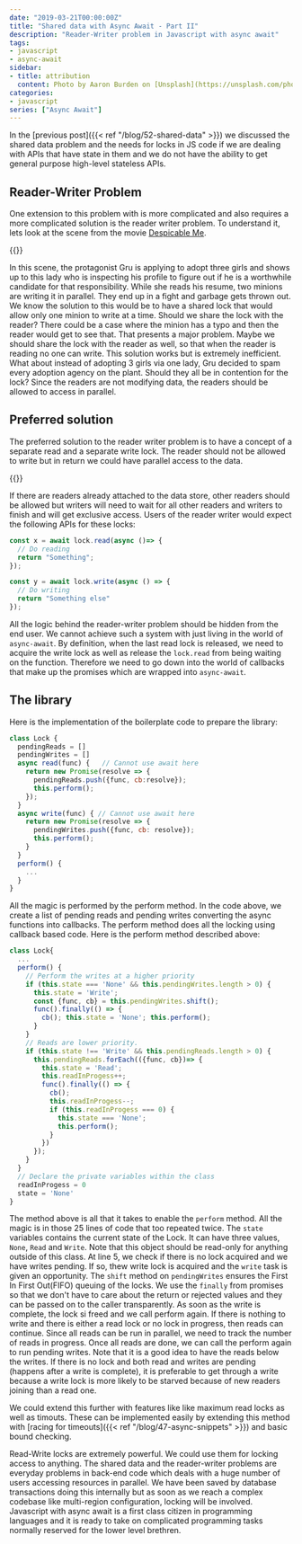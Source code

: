 ```yaml
---
date: "2019-03-21T00:00:00Z"
title: "Shared data with Async Await - Part II"
description: "Reader-Writer problem in Javascript with async await"
tags:
- javascript
- async-await
sidebar:
- title: attribution
  content: Photo by Aaron Burden on [Unsplash](https://unsplash.com/photos/Pxm-TUd61vY). Image from [Despicable Me](https://www.imdb.com/title/tt1323594/)
categories:
- javascript
series: ["Async Await"]
---
```


In the [previous post]({{< ref "/blog/52-shared-data" >}}) we discussed the shared data problem and the needs for locks in JS code if we are dealing with APIs that have state in them and we do not have the ability to get general purpose high-level stateless APIs.

## Reader-Writer Problem

One extension to this problem with is more complicated and also requires a more complicated solution is the reader writer problem. To understand it, lets look at the scene from the movie [Despicable Me](https://www.imdb.com/title/tt1323594/).

{{<fig caption="Despicable Me - Resume Scene" width="531" height="400" src="despicable-me.jpg" class="float-3" >}}

In this scene, the protagonist Gru is applying to adopt three girls and shows up to this lady who is inspecting his profile to figure out if he is a worthwhile candidate for that responsibility. While she reads his resume, two minions are writing it in parallel. They end up in a fight and garbage gets thrown out. We know the solution to this would be to have a shared lock that would allow only one minion to write at a time. Should we share the lock with the reader?
There could be a case where the minion has a typo and then the reader would get to see that. That presents a major problem. Maybe we should share the lock with the reader as well, so that when the reader is reading no one can write. This solution works but is extremely inefficient. What about instead of adopting 3 girls via one lady, Gru decided to spam every adoption agency on the plant. Should they all be in contention for the lock? Since the readers are not modifying data, the readers should be allowed to access in parallel.

## Preferred solution
The preferred solution to the reader writer problem is to have a concept of a separate read and a separate write lock. The reader should not be allowed to write but in return we could have parallel access to the data.

{{<fig caption="Reader-Writer Problem" width="743" height="379" src="problem.png" class="full" >}}

If there are readers already attached to the data store, other readers should be allowed but writers will need to wait for all other readers and writers to finish and will get exclusive access. Users of the reader writer would expect the following APIs for these locks:

```js
const x = await lock.read(async ()=> {
  // Do reading
  return "Something";
});

const y = await lock.write(async () => {
  // Do writing
  return "Something else"
});
```

All the logic behind the reader-writer problem should be hidden from the end user. We cannot achieve such a system with just living in the world of `async-await`. By definition, when the last read lock is released, we need to acquire the write lock as well as release the `lock.read` from being waiting on the function. Therefore we need to go down into the world of callbacks that make up the promises which are wrapped into `async-await`.

## The library

Here is the implementation of the boilerplate code to prepare the library:

```js
class Lock {
  pendingReads = []
  pendingWrites = []
  async read(func) {   // Cannot use await here
    return new Promise(resolve => {
      pendingReads.push({func, cb:resolve});
      this.perform();
    });
  }
  async write(func) { // Cannot use await here
    return new Promise(resolve => {
      pendingWrites.push({func, cb: resolve});
      this.perform();
    }
  }
  perform() {
    ...
  }
}
```

All the magic is performed by the perform method. In the code above, we create a list of pending reads and pending writes converting the async functions into callbacks. The perform method does all the locking using callback based code. Here is the perform method described above:

```js
class Lock{
  ...
  perform() {
    // Perform the writes at a higher priority
    if (this.state === 'None' && this.pendingWrites.length > 0) {
      this.state = 'Write';
      const {func, cb} = this.pendingWrites.shift();
      func().finally(() => {
        cb(); this.state = 'None'; this.perform();
      }
    }
    // Reads are lower priority.
    if (this.state !== 'Write' && this.pendingReads.length > 0) {
      this.pendingReads.forEach(({func, cb})=> {
        this.state = 'Read';
        this.readInProgess++;
        func().finally(() => {
          cb();
          this.readInProgess--;
          if (this.readInProgess === 0) {
            this.state === 'None';
            this.perform();
          }
        })
      });
    }
  }
  // Declare the private variables within the class
  readInProgess = 0
  state = 'None'
}

```

The method above is all that it takes to enable the `perform` method. All the magic is in those 25 lines of code that too repeated twice. The `state` variables contains the current state of the Lock. It can have three values, `None`, `Read` and `Write`. Note that this object should be read-only for anything outside of this class. At line 5, we check if there is no lock acquired and we have writes pending. If so, thew write lock is acquired and the `write` task is given an opportunity. The `shift` method on `pendingWrites` ensures the First In First Out(FIFO) queuing of the locks. We use the `finally` from promises so that we don't have to care about the return or rejected values and they can be passed on to the caller transparently. As soon as the write is complete, the lock si freed and we call perform again.
If there is nothing to write and there is either a read lock or no lock in progress, then reads can continue. Since all reads can be run in parallel, we need to track the number of reads in progress. Once all reads are done, we can call the perform again to run pending writes.
Note that it is a good idea to have the reads below the writes. If there is no lock and both read and writes are pending (happens after a write is complete), it is preferable to get through a write because a write lock is more likely to be starved because of new readers joining than a read one.

We could extend this further with features like like maximum read locks as well as timouts. These can be implemented easily by extending this method with [racing for timeouts]({{< ref "/blog/47-async-snippets" >}}) and basic bound checking.

Read-Write locks are extremely powerful. We could use them for locking access to anything. The shared data and the reader-writer problems are everyday problems in back-end code which deals with a huge number of users accessing resources in parallel. We have been saved by database transactions doing this internally but as soon as we reach a complex codebase like multi-region configuration, locking will be involved. Javascript with async await is a first class citizen in programming languages and it is ready to take on complicated programming tasks normally reserved for the lower level brethren.
